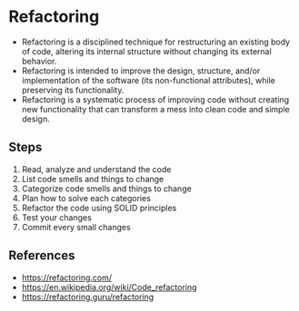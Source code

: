 # Refactoring
- Refactoring is a disciplined technique for restructuring an existing body of code, altering its internal structure without changing its external behavior.
- Refactoring is intended to improve the design, structure, and/or implementation of the software (its non-functional attributes), while preserving its functionality.
- Refactoring is a systematic process of improving code without creating new functionality that can transform a mess into clean code and simple design. 

## Steps
1. Read, analyze and understand the code
2. List code smells and things to change
3. Categorize code smells and things to change
4. Plan how to solve each categories
5. Refactor the code using SOLID principles
6. Test your changes
7. Commit every small changes

## References
- https://refactoring.com/
- https://en.wikipedia.org/wiki/Code_refactoring
- https://refactoring.guru/refactoring